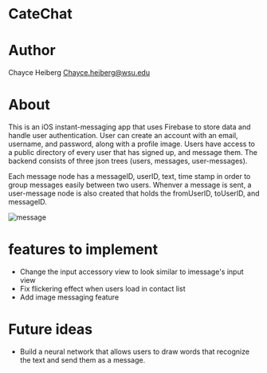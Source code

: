 # CateChat

# Author
Chayce Heiberg
Chayce.heiberg@wsu.edu

# About
This is an iOS instant-messaging app that uses Firebase to store data and handle user authentication. User can create an account with an email, username, and password, along with a profile image. Users have access to a public directory of every user that has signed up, and message them. The backend consists of three json trees (users, messages, user-messages).

Each message node has a messageID, userID, text, time stamp in order to group messages easily between two users. Whenver a message is sent, a user-message node is also created that holds the fromUserID, toUserID, and messageID.

![message](https://user-images.githubusercontent.com/11234867/31314323-108f39d4-abb3-11e7-990d-947d7125d479.png)

# features to implement
- Change the input accessory view to look similar to imessage's input view
- Fix flickering effect when users load in contact list
- Add image messaging feature

# Future ideas
- Build a neural network that allows users to draw words that recognize the text and send them as a message.
